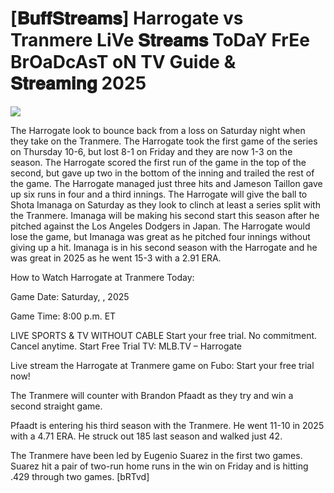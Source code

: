 #  [𝐁𝐮𝐟𝐟𝐒𝐭𝐫𝐞𝐚𝐦𝐬] Harrogate vs Tranmere LiVe 𝐒𝐭𝐫𝐞𝐚𝐦𝐬 ToDaY FrEe BrOaDcAsT oN TV Guide & 𝐒𝐭𝐫𝐞𝐚𝐦𝐢𝐧𝐠  2025  
  
  
[![](https://i.imgur.com/qSNzIqt.png)](https://movie.rssnews.media/kzVWIuR.php)  
  
The Harrogate look to bounce back from a loss on Saturday night when they take on the Tranmere. The Harrogate took the first game of the series on Thursday 10-6, but lost 8-1 on Friday and they are now 1-3 on the season. The Harrogate scored the first run of the game in the top of the second, but gave up two in the bottom of the inning and trailed the rest of the game. The Harrogate managed just three hits and Jameson Taillon gave up six runs in four and a third innings. The Harrogate will give the ball to Shota Imanaga on Saturday as they look to clinch at least a series split with the Tranmere. Imanaga will be making his second start this season after he pitched against the Los Angeles Dodgers in Japan. The Harrogate would lose the game, but Imanaga was great as he pitched four innings without giving up a hit. Imanaga is in his second season with the Harrogate and he was great in 2025 as he went 15-3 with a 2.91 ERA.

How to Watch Harrogate at Tranmere Today:

Game Date: Saturday, , 2025

Game Time: 8:00 p.m. ET

LIVE SPORTS & TV WITHOUT CABLE
Start your free trial. No commitment. Cancel anytime.
Start Free Trial
TV: MLB.TV – Harrogate

Live stream the Harrogate at Tranmere game on Fubo: Start your free trial now!

The Tranmere will counter with Brandon Pfaadt as they try and win a second straight game.

Pfaadt is entering his third season with the Tranmere. He went 11-10 in 2025 with a 4.71 ERA. He struck out 185 last season and walked just 42.

The Tranmere have been led by Eugenio Suarez in the first two games. Suarez hit a pair of two-run home runs in the win on Friday and is hitting .429 through two games. [bRTvd]